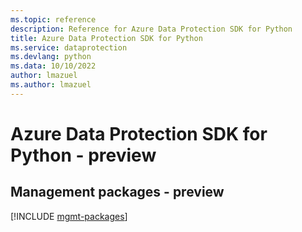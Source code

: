 ```yaml
---
ms.topic: reference
description: Reference for Azure Data Protection SDK for Python
title: Azure Data Protection SDK for Python
ms.service: dataprotection
ms.devlang: python
ms.data: 10/10/2022
author: lmazuel
ms.author: lmazuel
---
```

# Azure Data Protection SDK for Python - preview

## Management packages - preview
[!INCLUDE [mgmt-packages](data-protection-mgmt-index.md)]